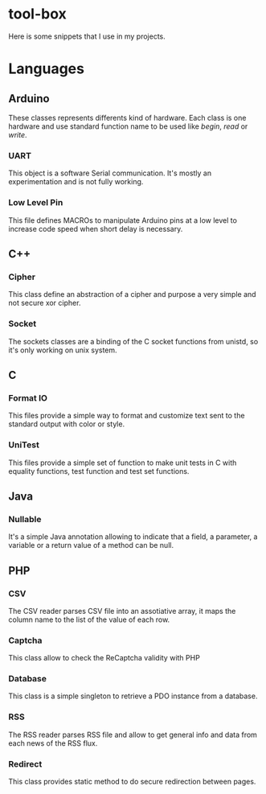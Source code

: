# tool-box
Here is some snippets that I use in my projects.

# Languages

## Arduino
These classes represents differents kind of hardware. Each class is one hardware and use standard function name to be used like *begin*, *read* or *write*.

### UART
This object is a software Serial communication. It's mostly an experimentation and is not fully working.

### Low Level Pin
This file defines MACROs to manipulate Arduino pins at a low level to increase code speed when short delay is necessary.

## C++
### Cipher
This class define an abstraction of a cipher and purpose a very simple and not secure xor cipher.

### Socket
The sockets classes are a binding of the C socket functions from unistd, so it's only working on unix system.

## C
### Format IO
This files provide a simple way to format and customize text sent to the standard output with color or style.

### UniTest
This files provide a simple set of function to make unit tests in C with equality functions, test function and test set functions.

## Java
### Nullable
It's a simple Java annotation allowing to indicate that a field, a parameter, a variable or a return value of a method can be null.

## PHP
### CSV
The CSV reader parses CSV file into an assotiative array, it maps the column name to the list of the value of each row.

### Captcha
This class allow to check the ReCaptcha validity with PHP

### Database
This class is a simple singleton to retrieve a PDO instance from a database.

### RSS
The RSS reader parses RSS file and allow to get general info and data from each news of the RSS flux.

### Redirect
This class provides static method to do secure redirection between pages.

